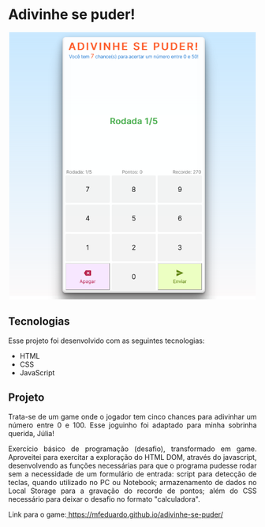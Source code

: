 <h1 align="left">Adivinhe se puder!</h1>

<div align="center"><img style=" display: inline; width: 500px" src=".github/tela.png"></div>

<h2>Tecnologias</h2>
<p>Esse projeto foi desenvolvido com as seguintes tecnologias:</p>
<ul>
    <li>HTML</li>
    <li>CSS</li>
    <li>JavaScript</li>
</ul>
<h2>Projeto</h2>
<p align="justify">Trata-se de um game onde o jogador tem cinco chances para adivinhar um número entre 0 e 100. Esse joguinho foi adaptado para minha sobrinha querida, Júlia!</p>
<p align="justify">Exercício básico de programação (desafio), transformado em game. Aproveitei para exercitar a exploração do HTML DOM, através do javascript, desenvolvendo as funções necessárias para que o programa pudesse rodar sem a necessidade de um  formulário de entrada: script para detecção de teclas, quando utilizado no PC ou Notebook; armazenamento de dados no Local Storage para a gravação do recorde de pontos; além do CSS necessário para deixar o desafio no formato "calculadora".</p>

<p>Link para o game:<a href="https://mfeduardo.github.io/adivinhe-se-puder/" target="_blank"> https://mfeduardo.github.io/adivinhe-se-puder/</a></p>



